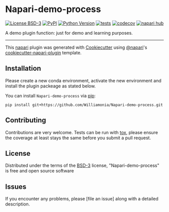 # Napari-demo-process

[![License BSD-3](https://img.shields.io/pypi/l/Napari-demo-process.svg?color=green)](https://github.com/githubuser/Napari-demo-process/raw/main/LICENSE)
[![PyPI](https://img.shields.io/pypi/v/Napari-demo-process.svg?color=green)](https://pypi.org/project/Napari-demo-process)
[![Python Version](https://img.shields.io/pypi/pyversions/Napari-demo-process.svg?color=green)](https://python.org)
[![tests](https://github.com/githubuser/Napari-demo-process/workflows/tests/badge.svg)](https://github.com/githubuser/Napari-demo-process/actions)
[![codecov](https://codecov.io/gh/githubuser/Napari-demo-process/branch/main/graph/badge.svg)](https://codecov.io/gh/githubuser/Napari-demo-process)
[![napari hub](https://img.shields.io/endpoint?url=https://api.napari-hub.org/shields/Napari-demo-process)](https://napari-hub.org/plugins/Napari-demo-process)

A demo plugin function: just for demo  and learning purposes.

----------------------------------

This [napari] plugin was generated with [Cookiecutter] using [@napari]'s [cookiecutter-napari-plugin] template.

<!--
Don't miss the full getting started guide to set up your new package:
https://github.com/napari/cookiecutter-napari-plugin#getting-started

and review the napari docs for plugin developers:
https://napari.org/stable/plugins/index.html
-->

## Installation

Please create a new conda environment, activate the new environment and install the plugin packeage as stated below.

You can install `Napari-demo-process` via [pip]:

    pip install git+https://github.com/Williamonia/Napari-demo-process.git 




## Contributing

Contributions are very welcome. Tests can be run with [tox], please ensure
the coverage at least stays the same before you submit a pull request.

## License

Distributed under the terms of the [BSD-3] license,
"Napari-demo-process" is free and open source software

## Issues

If you encounter any problems, please [file an issue] along with a detailed description.

[napari]: https://github.com/napari/napari
[Cookiecutter]: https://github.com/audreyr/cookiecutter
[@napari]: https://github.com/napari
[MIT]: http://opensource.org/licenses/MIT
[BSD-3]: http://opensource.org/licenses/BSD-3-Clause
[GNU GPL v3.0]: http://www.gnu.org/licenses/gpl-3.0.txt
[GNU LGPL v3.0]: http://www.gnu.org/licenses/lgpl-3.0.txt
[Apache Software License 2.0]: http://www.apache.org/licenses/LICENSE-2.0
[Mozilla Public License 2.0]: https://www.mozilla.org/media/MPL/2.0/index.txt
[cookiecutter-napari-plugin]: https://github.com/napari/cookiecutter-napari-plugin

[napari]: https://github.com/napari/napari
[tox]: https://tox.readthedocs.io/en/latest/
[pip]: https://pypi.org/project/pip/
[PyPI]: https://pypi.org/
